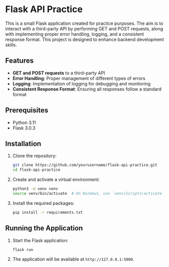 # Flask API Practice

This is a small Flask application created for practice purposes. The aim is to interact with a third-party API by performing GET and POST requests, along with implementing proper error handling, logging, and a consistent response format. This project is designed to enhance backend development skills.

## Features

- **GET and POST requests** to a third-party API
- **Error Handling**: Proper management of different types of errors
- **Logging**: Implementation of logging for debugging and monitoring
- **Consistent Response Format**: Ensuring all responses follow a standard format

## Prerequisites

- Python 3.11
- Flask 3.0.3

## Installation

1. Clone the repository:

   ```bash
   git clone https://github.com/yourusername/flask-api-practice.git
   cd flask-api-practice
   ```

2. Create and activate a virtual environment:

   ```bash
   python3 -m venv venv
   source venv/bin/activate  # On Windows, use `venv\Scripts\activate`
   ```

3. Install the required packages:
   ```bash
   pip install -r requirements.txt
   ```

## Running the Application

1. Start the Flask application:

   ```bash
   flask run
   ```

2. The application will be available at `http://127.0.0.1:5000`.
